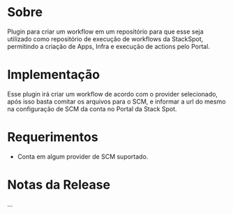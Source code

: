# Sobre
Plugin para criar um workflow em um repositório para que esse seja utilizado como repositório de execução de workflows da StackSpot,
permitindo a criação de Apps, Infra e execução de actions pelo Portal.

# Implementação
Esse plugin irá criar um workflow de acordo com o provider selecionado, após isso basta comitar os arquivos para o SCM, e
informar a url do mesmo na configuração de SCM da conta no Portal da Stack Spot.

# Requerimentos
- Conta em algum provider de SCM suportado.

# Notas da Release
...
